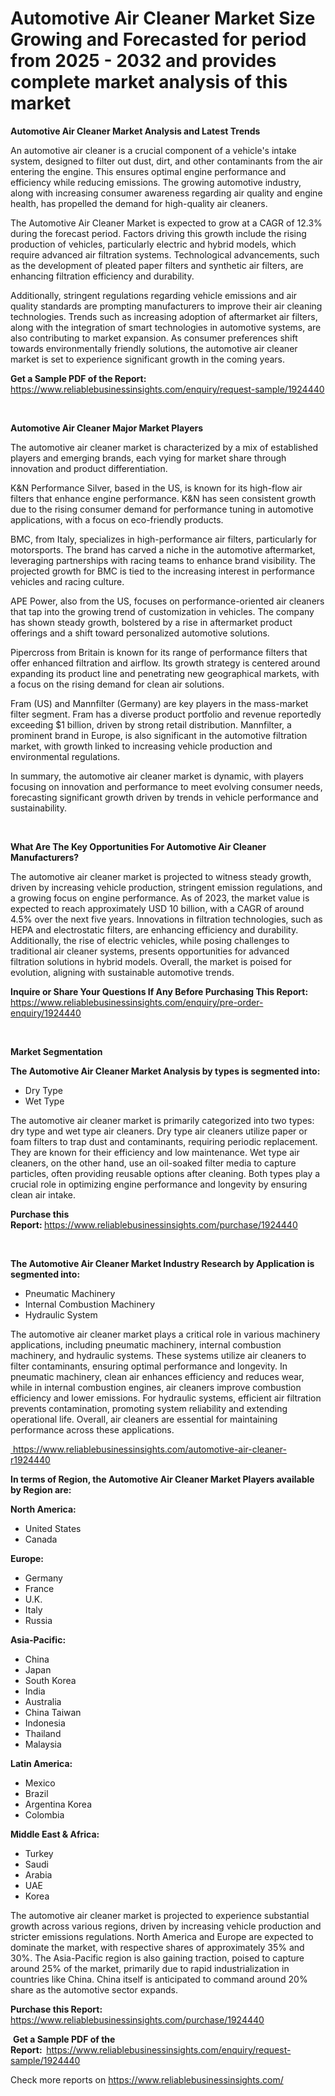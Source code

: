 <p><h1>Automotive Air Cleaner Market Size Growing and Forecasted for period from 2025 - 2032 and provides complete market analysis of this market</h1></p><p><strong>Automotive Air Cleaner Market Analysis and Latest Trends</strong></p>
<p><p>An automotive air cleaner is a crucial component of a vehicle's intake system, designed to filter out dust, dirt, and other contaminants from the air entering the engine. This ensures optimal engine performance and efficiency while reducing emissions. The growing automotive industry, along with increasing consumer awareness regarding air quality and engine health, has propelled the demand for high-quality air cleaners.</p><p>The Automotive Air Cleaner Market is expected to grow at a CAGR of 12.3% during the forecast period. Factors driving this growth include the rising production of vehicles, particularly electric and hybrid models, which require advanced air filtration systems. Technological advancements, such as the development of pleated paper filters and synthetic air filters, are enhancing filtration efficiency and durability.</p><p>Additionally, stringent regulations regarding vehicle emissions and air quality standards are prompting manufacturers to improve their air cleaning technologies. Trends such as increasing adoption of aftermarket air filters, along with the integration of smart technologies in automotive systems, are also contributing to market expansion. As consumer preferences shift towards environmentally friendly solutions, the automotive air cleaner market is set to experience significant growth in the coming years.</p></p>
<p><strong>Get a Sample PDF of the Report:&nbsp;</strong> <a href="https://www.reliablebusinessinsights.com/enquiry/request-sample/1924440?utm_campaign=1138&utm_medium=2&utm_source=Github&utm_content=ia&utm_term=14012025&utm_id=automotive-air-cleaner">https://www.reliablebusinessinsights.com/enquiry/request-sample/1924440</a></p>
<p>&nbsp;</p>
<p><strong>Automotive Air Cleaner Major Market Players</strong></p>
<p><p>The automotive air cleaner market is characterized by a mix of established players and emerging brands, each vying for market share through innovation and product differentiation. </p><p>K&N Performance Silver, based in the US, is known for its high-flow air filters that enhance engine performance. K&N has seen consistent growth due to the rising consumer demand for performance tuning in automotive applications, with a focus on eco-friendly products.</p><p>BMC, from Italy, specializes in high-performance air filters, particularly for motorsports. The brand has carved a niche in the automotive aftermarket, leveraging partnerships with racing teams to enhance brand visibility. The projected growth for BMC is tied to the increasing interest in performance vehicles and racing culture.</p><p>APE Power, also from the US, focuses on performance-oriented air cleaners that tap into the growing trend of customization in vehicles. The company has shown steady growth, bolstered by a rise in aftermarket product offerings and a shift toward personalized automotive solutions.</p><p>Pipercross from Britain is known for its range of performance filters that offer enhanced filtration and airflow. Its growth strategy is centered around expanding its product line and penetrating new geographical markets, with a focus on the rising demand for clean air solutions.</p><p>Fram (US) and Mannfilter (Germany) are key players in the mass-market filter segment. Fram has a diverse product portfolio and revenue reportedly exceeding $1 billion, driven by strong retail distribution. Mannfilter, a prominent brand in Europe, is also significant in the automotive filtration market, with growth linked to increasing vehicle production and environmental regulations.</p><p>In summary, the automotive air cleaner market is dynamic, with players focusing on innovation and performance to meet evolving consumer needs, forecasting significant growth driven by trends in vehicle performance and sustainability.</p></p>
<p>&nbsp;</p>
<p><strong>What Are The Key Opportunities For Automotive Air Cleaner Manufacturers?</strong></p>
<p><p>The automotive air cleaner market is projected to witness steady growth, driven by increasing vehicle production, stringent emission regulations, and a growing focus on engine performance. As of 2023, the market value is expected to reach approximately USD 10 billion, with a CAGR of around 4.5% over the next five years. Innovations in filtration technologies, such as HEPA and electrostatic filters, are enhancing efficiency and durability. Additionally, the rise of electric vehicles, while posing challenges to traditional air cleaner systems, presents opportunities for advanced filtration solutions in hybrid models. Overall, the market is poised for evolution, aligning with sustainable automotive trends.</p></p>
<p><strong>Inquire or Share Your Questions If Any Before Purchasing This Report:</strong> <a href="https://www.reliablebusinessinsights.com/enquiry/pre-order-enquiry/1924440?utm_campaign=1138&utm_medium=2&utm_source=Github&utm_content=ia&utm_term=14012025&utm_id=automotive-air-cleaner">https://www.reliablebusinessinsights.com/enquiry/pre-order-enquiry/1924440</a></p>
<p>&nbsp;</p>
<p><strong>Market Segmentation</strong></p>
<p><strong>The Automotive Air Cleaner Market Analysis by types is segmented into:</strong></p>
<p><ul><li>Dry Type</li><li>Wet Type</li></ul></p>
<p><p>The automotive air cleaner market is primarily categorized into two types: dry type and wet type air cleaners. Dry type air cleaners utilize paper or foam filters to trap dust and contaminants, requiring periodic replacement. They are known for their efficiency and low maintenance. Wet type air cleaners, on the other hand, use an oil-soaked filter media to capture particles, often providing reusable options after cleaning. Both types play a crucial role in optimizing engine performance and longevity by ensuring clean air intake.</p></p>
<p><strong>Purchase this Report:&nbsp;</strong><a href="https://www.reliablebusinessinsights.com/purchase/1924440?utm_campaign=1138&utm_medium=2&utm_source=Github&utm_content=ia&utm_term=14012025&utm_id=automotive-air-cleaner">https://www.reliablebusinessinsights.com/purchase/1924440</a></p>
<p>&nbsp;</p>
<p><strong>The Automotive Air Cleaner Market Industry Research by Application is segmented into:</strong></p>
<p><ul><li>Pneumatic Machinery</li><li>Internal Combustion Machinery</li><li>Hydraulic System</li></ul></p>
<p><p>The automotive air cleaner market plays a critical role in various machinery applications, including pneumatic machinery, internal combustion machinery, and hydraulic systems. These systems utilize air cleaners to filter contaminants, ensuring optimal performance and longevity. In pneumatic machinery, clean air enhances efficiency and reduces wear, while in internal combustion engines, air cleaners improve combustion efficiency and lower emissions. For hydraulic systems, efficient air filtration prevents contamination, promoting system reliability and extending operational life. Overall, air cleaners are essential for maintaining performance across these applications.</p></p>
<p><a href="https://www.reliablebusinessinsights.com/automotive-air-cleaner-r1924440?utm_campaign=1138&utm_medium=2&utm_source=Github&utm_content=ia&utm_term=14012025&utm_id=automotive-air-cleaner">&nbsp;https://www.reliablebusinessinsights.com/automotive-air-cleaner-r1924440</a></p>
<p><strong>In terms of Region, the Automotive Air Cleaner Market Players available by Region are:</strong></p>
<p>
    <p> <strong> North America: </strong>
        <ul>
            <li>United States</li>
            <li>Canada</li>
        </ul>
        </p> 
    <p> <strong> Europe: </strong>
        <ul>
            <li>Germany</li>
            <li>France</li>
            <li>U.K.</li>
            <li>Italy</li>
            <li>Russia</li>
        </ul>
        </p> 
    <p> <strong> Asia-Pacific: </strong>
        <ul>
            <li>China</li>
            <li>Japan</li>
            <li>South Korea</li>
            <li>India</li>
            <li>Australia</li>
            <li>China Taiwan</li>
            <li>Indonesia</li>
            <li>Thailand</li>
            <li>Malaysia</li>
        </ul>
        </p> 
    <p> <strong> Latin America: </strong>
        <ul>
            <li>Mexico</li>
            <li>Brazil</li>
            <li>Argentina Korea</li>
            <li>Colombia</li>
        </ul>
        </p> 
    <p> <strong> Middle East & Africa: </strong>
        <ul>
            <li>Turkey</li>
            <li>Saudi</li>
            <li>Arabia</li>
            <li>UAE</li>
            <li>Korea</li>
        </ul>
    </p>
    </p>
<p><p>The automotive air cleaner market is projected to experience substantial growth across various regions, driven by increasing vehicle production and stricter emissions regulations. North America and Europe are expected to dominate the market, with respective shares of approximately 35% and 30%. The Asia-Pacific region is also gaining traction, poised to capture around 25% of the market, primarily due to rapid industrialization in countries like China. China itself is anticipated to command around 20% share as the automotive sector expands.</p></p>
<p><strong>Purchase this Report: </strong><a href="https://www.reliablebusinessinsights.com/purchase/1924440?utm_campaign=1138&utm_medium=2&utm_source=Github&utm_content=ia&utm_term=14012025&utm_id=automotive-air-cleaner">https://www.reliablebusinessinsights.com/purchase/1924440</a></p>
<p>&nbsp;<strong>Get a Sample PDF of the Report:&nbsp;&nbsp;</strong><a href="https://www.reliablebusinessinsights.com/enquiry/request-sample/1924440?utm_campaign=1138&utm_medium=2&utm_source=Github&utm_content=ia&utm_term=14012025&utm_id=automotive-air-cleaner">https://www.reliablebusinessinsights.com/enquiry/request-sample/1924440</a></p>
<p><strong></strong></p>
<p>Check more reports on <a href="https://www.reliablebusinessinsights.com/?utm_campaign=1138&utm_medium=2&utm_source=Github&utm_content=ia&utm_term=14012025&utm_id=automotive-air-cleaner">https://www.reliablebusinessinsights.com/</a></p>
